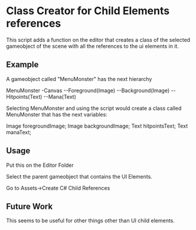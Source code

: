 # Class Creator for Child Elements references

This script adds a function on the editor that creates a class of the selected gameobject of the scene with all the references to the ui elements in it.

## Example

A gameobject called "MenuMonster" has the next hierarchy

MenuMonster
-Canvas
--Foreground(Image)
--Background(Image)
--Hitpoints(Text)
--Mana(Text)

Selecting MenuMonster and using the script would create a class called MenuMonster that has the next variables:

Image foregroundImage;
Image backgroundImage;
Text hitpointsText; 
Text manaText;


## Usage

Put this on the Editor Folder

Select the parent gameobject that contains the UI Elements.

Go to Assets->Create C# Child References

## Future Work
This seems to be useful for other things other than UI child elements.
